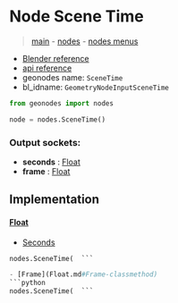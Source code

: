 # Node Scene Time

> [main](../structure.md) - [nodes](nodes.md) - [nodes menus](nodes_menus.md)

- [Blender reference](https://docs.blender.org/manual/en/latest/modeling/geometry_nodes/input/scene_time.html)
- [api reference](https://docs.blender.org/api/current/bpy.types.GeometryNodeInputSceneTime.html)
- geonodes name: `SceneTime`
- bl_idname: `GeometryNodeInputSceneTime`

```python
from geonodes import nodes

node = nodes.SceneTime()
```

### Output sockets:

- **seconds** : [Float](Float.md)
- **frame** : [Float](Float.md)

## Implementation

#### [Float](Float.md)

 - [Seconds](Float.md#Seconds-classmethod)
  ```python
  nodes.SceneTime(  ```

 - [Frame](Float.md#Frame-classmethod)
  ```python
  nodes.SceneTime(  ```

